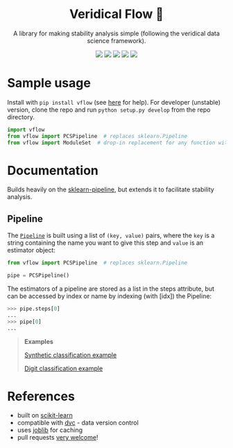 <h1 align="center"> Veridical Flow 🌊 </h1>
<p align="center"> A library for making stability analysis simple (following the veridical data science framework).
</p>

<p align="center">
  <img src="https://img.shields.io/badge/license-mit-blue.svg">
  <img src="https://img.shields.io/badge/python-3.6+-blue">
  <a href="https://github.com/Yu-group/pcs-pipeline/actions"><img src="https://github.com/Yu-group/pcs-pipeline/workflows/tests/badge.svg"></a>
  <img src="https://img.shields.io/github/checks-status/Yu-group/pcs-pipeline/master">
  <img src="https://img.shields.io/pypi/v/vflow?color=orange">
</p> 


# Sample usage

Install with `pip install vflow` (see [here](https://github.com/Yu-Group/pcs-pipeline/blob/master/docs/troubleshooting.md) for help). For developer (unstable) version, clone the repo and run `python setup.py develop` from the repo directory.

```python
import vflow
from vflow import PCSPipeline  # replaces sklearn.Pipeline
from vflow import ModuleSet  # drop-in replacement for any function with a set of functions
```

# Documentation

Builds heavily on the [sklearn-pipeline](https://scikit-learn.org/stable/modules/compose.html), but extends it to facilitate stability analysis.

## Pipeline

The [`Pipeline`](https://scikit-learn.org/stable/modules/generated/sklearn.pipeline.Pipeline.html#sklearn.pipeline.Pipeline) is built using a list of `(key, value)` pairs, where the `key` is a string containing the name you want to give this step and `value` is an estimator object:

```python
from vflow import PCSPipeline  # replaces sklearn.Pipeline

pipe = PCSPipeline()
```

The estimators of a pipeline are stored as a list in the steps attribute, but can be accessed by index or name by indexing (with [idx]) the Pipeline:

```python
>>> pipe.steps[0]
...
>>> pipe[0]
...
```

> **Examples**
>
> [Synthetic classification example](https://github.com/Yu-Group/pcs-pipeline/tree/master/notebooks/synthetic_classification.ipynb)
>
> [Digit classification example](https://github.com/Yu-Group/pcs-pipeline/tree/master/notebooks/digits_classification.ipynb)


# References

- built on [scikit-learn](https://scikit-learn.org/stable/index.html)
- compatible with [dvc](https://dvc.org/) - data version control
- uses [joblib](https://joblib.readthedocs.io/en/latest/) for caching
- pull requests <a href="https://github.com/Yu-Group/pcs-pipeline/blob/master/docs/contributing.md">very welcome</a>!
